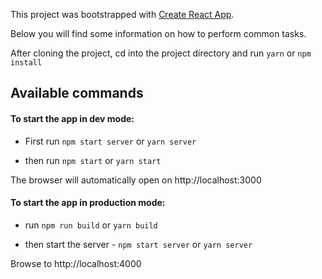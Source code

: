 
This project was bootstrapped with [Create React App](https://github.com/facebookincubator/create-react-app).

Below you will find some information on how to perform common tasks.<br>

After cloning the project, cd into the project directory and run `yarn` or `npm install`

## Available commands

#### To start the app in dev mode:

  
* First run `npm start server` or `yarn server`

* then run `npm start` or `yarn start`


The browser will automatically open on http://localhost:3000

#### To start the app in production mode:

* run `npm run build` or `yarn build`

* then start the server - `npm start server` or `yarn server`

Browse to http://localhost:4000